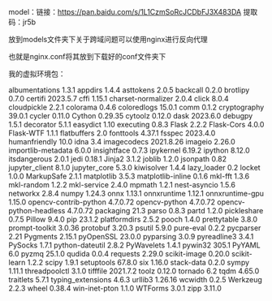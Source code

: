 model：链接：https://pan.baidu.com/s/1L1CzmSoRcJCDbFJ3X483DA 
提取码：jr5b

放到models文件夹下关于跨域问题可以使用nginx进行反向代理

也就是nginx.conf将其放到下载好的conf文件夹下

我的虚拟环境包：

albumentations         1.3.1
appdirs                1.4.4
asttokens              2.0.5
backcall               0.2.0
brotlipy               0.7.0
certifi                2023.5.7
cffi                   1.15.1
charset-normalizer     2.0.4
click                  8.0.4
cloudpickle            2.2.1
colorama               0.4.6
coloredlogs            15.0.1
comm                   0.1.2
cryptography           39.0.1
cycler                 0.11.0
Cython                 0.29.35
cytoolz                0.12.0
dask                   2023.6.0
debugpy                1.5.1
decorator              5.1.1
easydict               1.10
executing              0.8.3
Flask                  2.2.2
Flask-Cors             4.0.0
Flask-WTF              1.1.1
flatbuffers            2.0
fonttools              4.37.1
fsspec                 2023.4.0
humanfriendly          10.0
idna                   3.4
imagecodecs            2021.8.26
imageio                2.26.0
importlib-metadata     6.0.0
insightface            0.7.3
ipykernel              6.19.2
ipython                8.12.0
itsdangerous           2.0.1
jedi                   0.18.1
Jinja2                 3.1.2
joblib                 1.2.0
jsonpath               0.82
jupyter_client         8.1.0
jupyter_core           5.3.0
kiwisolver             1.4.4
lazy_loader            0.2
locket                 1.0.0
MarkupSafe             2.1.1
matplotlib             3.5.3
matplotlib-inline      0.1.6
mkl-fft                1.3.6
mkl-random             1.2.2
mkl-service            2.4.0
mpmath                 1.2.1
nest-asyncio           1.5.6
networkx               2.8.4
numpy                  1.24.3
onnx                   1.13.1
onnxruntime            1.12.1
onnxruntime-gpu        1.15.0
opencv-contrib-python  4.7.0.72
opencv-python          4.7.0.72
opencv-python-headless 4.7.0.72
packaging              21.3
parso                  0.8.3
partd                  1.2.0
pickleshare            0.7.5
Pillow                 9.4.0
pip                    23.1.2
platformdirs           2.5.2
pooch                  1.4.0
prettytable            3.8.0
prompt-toolkit         3.0.36
protobuf               3.20.3
psutil                 5.9.0
pure-eval              0.2.2
pycparser              2.21
Pygments               2.15.1
pyOpenSSL              23.0.0
pyparsing              3.0.9
pyreadline3            3.4.1
PySocks                1.7.1
python-dateutil        2.8.2
PyWavelets             1.4.1
pywin32                305.1
PyYAML                 6.0
pyzmq                  25.1.0
qudida                 0.0.4
requests               2.29.0
scikit-image           0.20.0
scikit-learn           1.2.2
scipy                  1.9.1
setuptools             67.8.0
six                    1.16.0
stack-data             0.2.0
sympy                  1.11.1
threadpoolctl          3.1.0
tifffile               2021.7.2
toolz                  0.12.0
tornado                6.2
tqdm                   4.65.0
traitlets              5.7.1
typing_extensions      4.6.3
urllib3                1.26.16
wcwidth                0.2.5
Werkzeug               2.2.3
wheel                  0.38.4
win-inet-pton          1.1.0
WTForms                3.0.1
zipp                   3.11.0